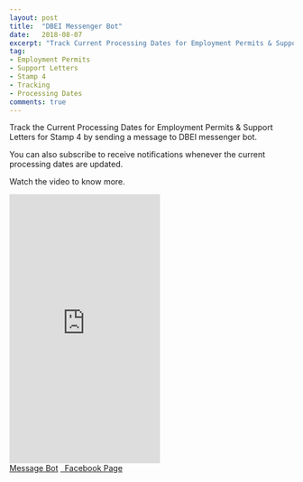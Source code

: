 ```yaml
---
layout: post
title:  "DBEI Messenger Bot"
date:   2018-08-07
excerpt: "Track Current Processing Dates for Employment Permits & Support Letters for Stamp 4"
tag:
- Employment Permits 
- Support Letters
- Stamp 4
- Tracking
- Processing Dates
comments: true
---
```


Track the Current Processing Dates for Employment Permits & Support Letters for Stamp 4 by sending a message to DBEI messenger bot.

You can also subscribe to receive notifications whenever the current processing dates are updated.

Watch the video to know more.

<iframe src="https://www.facebook.com/plugins/video.php?href=https%3A%2F%2Fwww.facebook.com%2Fdbeibot%2Fvideos%2F1058053767705658%2F&show_text=0&width=267" width="267" height="476" style="border:none;overflow:hidden" scrolling="no" frameborder="0" allowTransparency="true" allowFullScreen="true"></iframe>

<div>
    <a href="https://m.me/dbei-bot" class="fb-msg-btn" target="_blank">Message Bot</a>
    <a href="https://fb.me/dbei-bot" class="fb-btn" target="_blank"><i class="fa fa-facebook-square"></i>&nbsp;&nbsp;Facebook Page</a>
</div>